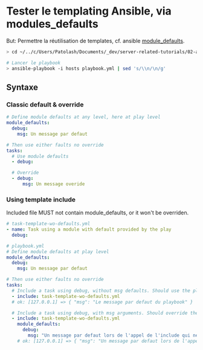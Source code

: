 # Tester le templating Ansible, via modules_defaults

But: Permettre la réutilisation de templates, cf. ansible [module_defaults](https://docs.ansible.com/ansible/latest/user_guide/playbooks_module_defaults.html).

```bash
> cd ~/../c/Users/Patolash/Documents/_dev/server-related-tutorials/02-ansible/13-ansible-task-template-w-module-defaults/ansible

# Lancer le playbook
> ansible-playbook -i hosts playbook.yml | sed 's/\\n/\n/g'
```

## Syntaxe

### Classic default & override

```yaml
# Define module defaults at any level, here at play level
module_defaults:
  debug:
    msg: Un message par defaut

# Then use either faults no override
tasks:
  # Use module defaults
  - debug:

  # Override
  - debug:
      msg: Un message overide
```

### Using template include

Included file MUST not contain module_defaults, or it won't be overriden.

```yaml
# task-template-wo-defaults.yml
- name: Task using a module with default provided by the play
  debug:

# playbook.yml
# Define module defaults at play level
module_defaults:
  debug:
    msg: Un message par defaut

# Then use either faults no override
tasks:
  # Include a task using debug, without msg defaults. Should use the play defaults # OK
  - include: task-template-wo-defaults.yml
  # ok: [127.0.0.1] => { "msg": "Le message par defaut du playbook" }

  # Include a task using debug, with msg arguments. Should override the play defaults # OK
  - include: task-template-wo-defaults.yml
    module_defaults:
      debug:
        msg: "Un message par defaut lors de l'appel de l'include qui ne contient pas de defaults"
    # ok: [127.0.0.1] => { "msg": "Un message par defaut lors de l'appel de l'include qui ne contient pas de defaults" }
```

